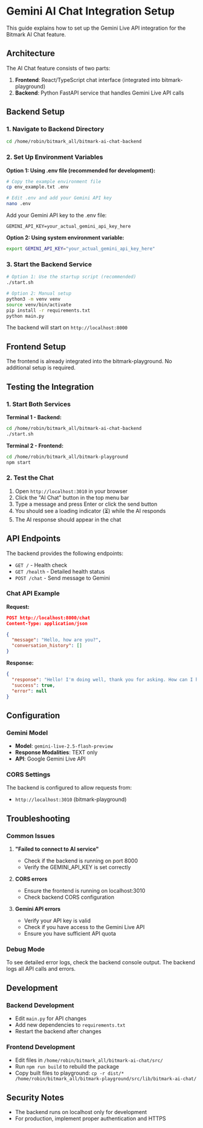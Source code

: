 # Gemini AI Chat Integration Setup

This guide explains how to set up the Gemini Live API integration for the Bitmark AI Chat feature.

## Architecture

The AI Chat feature consists of two parts:
1. **Frontend**: React/TypeScript chat interface (integrated into bitmark-playground)
2. **Backend**: Python FastAPI service that handles Gemini Live API calls

## Backend Setup

### 1. Navigate to Backend Directory
```bash
cd /home/robin/bitmark_all/bitmark-ai-chat-backend
```

### 2. Set Up Environment Variables

**Option 1: Using .env file (recommended for development):**
```bash
# Copy the example environment file
cp env_example.txt .env

# Edit .env and add your Gemini API key
nano .env
```

Add your Gemini API key to the .env file:
```
GEMINI_API_KEY=your_actual_gemini_api_key_here
```

**Option 2: Using system environment variable:**
```bash
export GEMINI_API_KEY="your_actual_gemini_api_key_here"
```

### 3. Start the Backend Service
```bash
# Option 1: Use the startup script (recommended)
./start.sh

# Option 2: Manual setup
python3 -m venv venv
source venv/bin/activate
pip install -r requirements.txt
python main.py
```

The backend will start on `http://localhost:8000`

## Frontend Setup

The frontend is already integrated into the bitmark-playground. No additional setup is required.

## Testing the Integration

### 1. Start Both Services

**Terminal 1 - Backend:**
```bash
cd /home/robin/bitmark_all/bitmark-ai-chat-backend
./start.sh
```

**Terminal 2 - Frontend:**
```bash
cd /home/robin/bitmark_all/bitmark-playground
npm start
```

### 2. Test the Chat

1. Open `http://localhost:3010` in your browser
2. Click the "AI Chat" button in the top menu bar
3. Type a message and press Enter or click the send button
4. You should see a loading indicator (⏳) while the AI responds
5. The AI response should appear in the chat

## API Endpoints

The backend provides the following endpoints:

- `GET /` - Health check
- `GET /health` - Detailed health status
- `POST /chat` - Send message to Gemini

### Chat API Example

**Request:**
```json
POST http://localhost:8000/chat
Content-Type: application/json

{
  "message": "Hello, how are you?",
  "conversation_history": []
}
```

**Response:**
```json
{
  "response": "Hello! I'm doing well, thank you for asking. How can I help you today?",
  "success": true,
  "error": null
}
```

## Configuration

### Gemini Model
- **Model**: `gemini-live-2.5-flash-preview`
- **Response Modalities**: TEXT only
- **API**: Google Gemini Live API

### CORS Settings
The backend is configured to allow requests from:
- `http://localhost:3010` (bitmark-playground)

## Troubleshooting

### Common Issues

1. **"Failed to connect to AI service"**
   - Check if the backend is running on port 8000
   - Verify the GEMINI_API_KEY is set correctly

2. **CORS errors**
   - Ensure the frontend is running on localhost:3010
   - Check backend CORS configuration

3. **Gemini API errors**
   - Verify your API key is valid
   - Check if you have access to the Gemini Live API
   - Ensure you have sufficient API quota

### Debug Mode

To see detailed error logs, check the backend console output. The backend logs all API calls and errors.

## Development

### Backend Development
- Edit `main.py` for API changes
- Add new dependencies to `requirements.txt`
- Restart the backend after changes

### Frontend Development
- Edit files in `/home/robin/bitmark_all/bitmark-ai-chat/src/`
- Run `npm run build` to rebuild the package
- Copy built files to playground: `cp -r dist/* /home/robin/bitmark_all/bitmark-playground/src/lib/bitmark-ai-chat/`

## Security Notes
- The backend runs on localhost only for development
- For production, implement proper authentication and HTTPS
